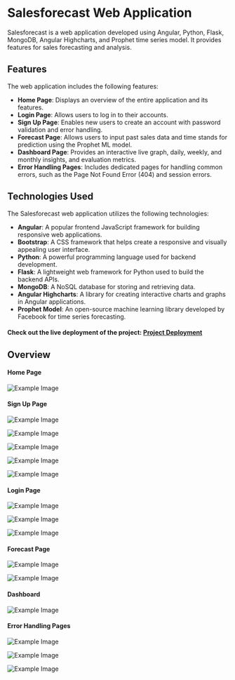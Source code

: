 # Salesforecast Web Application

Salesforecast is a web application developed using Angular, Python, Flask, MongoDB, Angular Highcharts, and Prophet time series model. It provides features for sales forecasting and analysis.

## Features

The web application includes the following features:

- **Home Page**: Displays an overview of the entire application and its features.
- **Login Page**: Allows users to log in to their accounts.
- **Sign Up Page**: Enables new users to create an account with password validation and error handling.
- **Forecast Page**: Allows users to input past sales data and time stands for prediction using the Prophet ML model.
- **Dashboard Page**: Provides an interactive live graph, daily, weekly, and monthly insights, and evaluation metrics.
- **Error Handling Pages**: Includes dedicated pages for handling common errors, such as the Page Not Found Error (404) and session errors.

## Technologies Used

The Salesforecast web application utilizes the following technologies:

- **Angular**: A popular frontend JavaScript framework for building responsive web applications.
- **Bootstrap**: A CSS framework that helps create a responsive and visually appealing user interface.
- **Python**: A powerful programming language used for backend development.
- **Flask**: A lightweight web framework for Python used to build the backend APIs.
- **MongoDB**: A NoSQL database for storing and retrieving data.
- **Angular Highcharts**: A library for creating interactive charts and graphs in Angular applications.
- **Prophet Model**: An open-source machine learning library developed by Facebook for time series forecasting.


#### Check out the live deployment of the project: [Project Deployment](https://salesforecastweb.web.app/)


## Overview

#### Home Page

![Example Image](https://i.imgur.com/AIVqUQz.png)

#### Sign Up Page

![Example Image](https://i.imgur.com/sIpK8al.png)

![Example Image](https://i.imgur.com/29FbmBT.png)

![Example Image](https://i.imgur.com/MGBl6He.png)

![Example Image](https://i.imgur.com/9sXu3u2.png)

![Example Image](https://i.imgur.com/9d0ycKB.png)

#### Login Page

![Example Image](https://i.imgur.com/tXBxWAL.png)

![Example Image](https://i.imgur.com/cQykJTE.png)

![Example Image](https://i.imgur.com/sIn2Zg7.png)

#### Forecast Page

![Example Image](https://i.imgur.com/UBtGpA9.png)

![Example Image](https://i.imgur.com/C1LMSAX.png)

#### Dashboard

![Example Image](https://i.imgur.com/ZdlUEAn.png)

#### Error Handling Pages

![Example Image](https://i.imgur.com/NY7l4Px.png)

![Example Image](https://i.imgur.com/8KIaouR.png)

![Example Image](https://i.imgur.com/Re9auvH.png)
